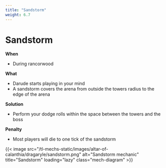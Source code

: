```yaml
---
title: "Sandstorm"
weight: 6.7
---
```


# Sandstorm

**When**
- During rancorwood

**What**
- Darude starts playing in your mind
- A sandstorm covers the arena from outside the towers radius to the edge of the arena

**Solution**
- Perform your dodge rolls within the space between the towers and the boss

**Penalty**
- Most players will die to one tick of the sandstorm

{{< image src="/tl-mechs-static/images/altar-of-calanthia/dragaryle/sandstorm.png" alt="Sandstorm mechanic" title="Sandstorm" loading="lazy" class="mech-diagram" >}}
